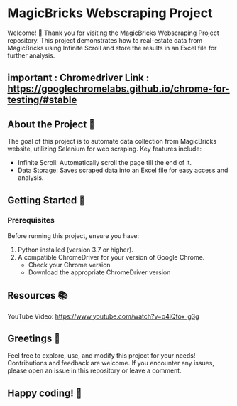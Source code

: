 # MagicBricks Webscraping Project
Welcome! 👋
Thank you for visiting the MagicBricks Webscraping Project repository. This project demonstrates how to real-estate data from MagicBricks  using Infinite Scroll and store the results in an Excel file for further analysis.

## important : Chromedriver Link : https://googlechromelabs.github.io/chrome-for-testing/#stable

## About the Project 📄
The goal of this project is to automate data collection from MagicBricks website, utilizing Selenium for web scraping. Key features include:

- Infinite Scroll: Automatically scroll the page till the end of it.
- Data Storage: Saves scraped data into an Excel file for easy access and analysis.

## Getting Started 🚀
### Prerequisites

Before running this project, ensure you have:

1. Python installed (version 3.7 or higher).
2. A compatible ChromeDriver for your version of Google Chrome.
   - Check your Chrome version
   - Download the appropriate ChromeDriver version

## Resources 📚
YouTube Video: https://www.youtube.com/watch?v=o4iQfox_g3g

## Greetings 🎉
Feel free to explore, use, and modify this project for your needs! Contributions and feedback are welcome. If you encounter any issues, please open an issue in this repository or leave a comment.

## Happy coding! 🚀
